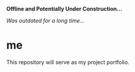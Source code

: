   **Offline and Potentially Under Construction...**

  _Was outdated for a long time..._

# me

This repository will serve as my project portfolio.
